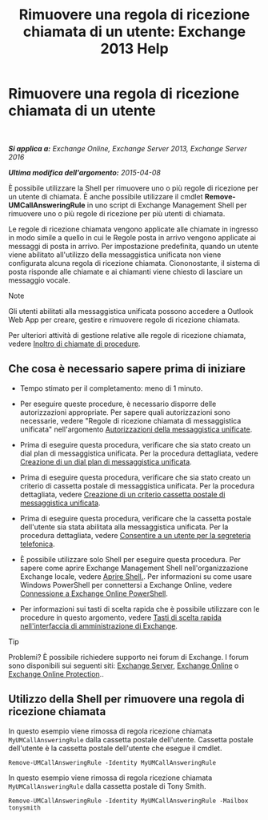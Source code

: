 ﻿---
title: 'Rimuovere una regola di ricezione chiamata di un utente: Exchange 2013 Help'
TOCTitle: Rimuovere una regola di ricezione chiamata di un utente
ms:assetid: 1da3c5bc-7227-4b37-96f6-67ceefc084d5
ms:mtpsurl: https://technet.microsoft.com/it-it/library/JJ898497(v=EXCHG.150)
ms:contentKeyID: 51407346
ms.date: 05/22/2018
mtps_version: v=EXCHG.150
ms.translationtype: MT
---

# Rimuovere una regola di ricezione chiamata di un utente

 

_**Si applica a:** Exchange Online, Exchange Server 2013, Exchange Server 2016_

_**Ultima modifica dell'argomento:** 2015-04-08_

È possibile utilizzare la Shell per rimuovere uno o più regole di ricezione per un utente di chiamata. È anche possibile utilizzare il cmdlet **Remove-UMCallAnsweringRule** in uno script di Exchange Management Shell per rimuovere uno o più regole di ricezione per più utenti di chiamata.

Le regole di ricezione chiamata vengono applicate alle chiamate in ingresso in modo simile a quello in cui le Regole posta in arrivo vengono applicate ai messaggi di posta in arrivo. Per impostazione predefinita, quando un utente viene abilitato all'utilizzo della messaggistica unificata non viene configurata alcuna regola di ricezione chiamata. Ciononostante, il sistema di posta risponde alle chiamate e ai chiamanti viene chiesto di lasciare un messaggio vocale.


> [!NOTE]
> Gli utenti abilitati alla messaggistica unificata possono accedere a Outlook Web App per creare, gestire e rimuovere regole di ricezione chiamata.



Per ulteriori attività di gestione relative alle regole di ricezione chiamata, vedere [Inoltro di chiamate di procedure](forwarding-calls-procedures-exchange-2013-help.md).

## Che cosa è necessario sapere prima di iniziare

  - Tempo stimato per il completamento: meno di 1 minuto.

  - Per eseguire queste procedure, è necessario disporre delle autorizzazioni appropriate. Per sapere quali autorizzazioni sono necessarie, vedere "Regole di ricezione chiamata di messaggistica unificata" nell'argomento [Autorizzazioni della messaggistica unificate](unified-messaging-permissions-exchange-2013-help.md).

  - Prima di eseguire questa procedura, verificare che sia stato creato un dial plan di messaggistica unificata. Per la procedura dettagliata, vedere [Creazione di un dial plan di messaggistica unificata](create-a-um-dial-plan-exchange-2013-help.md).

  - Prima di eseguire questa procedura, verificare che sia stato creato un criterio di cassetta postale di messaggistica unificata. Per la procedura dettagliata, vedere [Creazione di un criterio cassetta postale di messaggistica unificata](create-a-um-mailbox-policy-exchange-2013-help.md).

  - Prima di eseguire questa procedura, verificare che la cassetta postale dell'utente sia stata abilitata alla messaggistica unificata. Per la procedura dettagliata, vedere [Consentire a un utente per la segreteria telefonica](enable-a-user-for-voice-mail-exchange-2013-help.md).

  - È possibile utilizzare solo Shell per eseguire questa procedura. Per sapere come aprire Exchange Management Shell nell'organizzazione Exchange locale, vedere [Aprire Shell.](https://technet.microsoft.com/it-it/library/dd638134\(v=exchg.150\)). Per informazioni su come usare Windows PowerShell per connettersi a Exchange Online, vedere [Connessione a Exchange Online PowerShell](https://go.microsoft.com/fwlink/p/?linkid=396554).

  - Per informazioni sui tasti di scelta rapida che è possibile utilizzare con le procedure in questo argomento, vedere [Tasti di scelta rapida nell'interfaccia di amministrazione di Exchange](keyboard-shortcuts-in-the-exchange-admin-center-exchange-online-protection-help.md).


> [!TIP]
> Problemi? È possibile richiedere supporto nei forum di Exchange. I forum sono disponibili sui seguenti siti: <A href="https://go.microsoft.com/fwlink/p/?linkid=60612">Exchange Server</A>, <A href="https://go.microsoft.com/fwlink/p/?linkid=267542">Exchange Online</A> o <A href="https://go.microsoft.com/fwlink/p/?linkid=285351">Exchange Online Protection</A>..



## Utilizzo della Shell per rimuovere una regola di ricezione chiamata

In questo esempio viene rimossa di regola ricezione chiamata `MyUMCallAnsweringRule` dalla cassetta postale dell'utente. Cassetta postale dell'utente è la cassetta postale dell'utente che esegue il cmdlet.

    Remove-UMCallAnsweringRule -Identity MyUMCallAnsweringRule

In questo esempio viene rimossa di regola ricezione chiamata `MyUMCallAnsweringRule` dalla cassetta postale di Tony Smith.

    Remove-UMCallAnsweringRule -Identity MyUMCallAnsweringRule -Mailbox tonysmith

